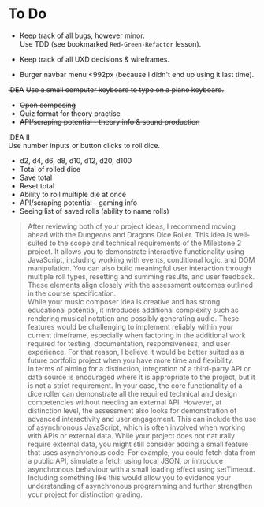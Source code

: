 # To Do

- Keep track of all bugs, however minor.  
  Use TDD (see bookmarked `Red-Green-Refactor` lesson).

- Keep track of all UXD decisions & wireframes.

- Burger navbar menu <992px (because I didn't end up using it last time).

~~IDEA~~
~~Use a small computer keyboard to type on a piano keyboard.~~
- ~~Open composing~~
- ~~Quiz format for theory practise~~
- ~~API/scraping potential - theory info & sound production~~

IDEA II  
Use number inputs or button clicks to roll dice.
- d2, d4, d6, d8, d10, d12, d20, d100
- Total of rolled dice
- Save total
- Reset total
- Ability to roll multiple die at once
- API/scraping potential - gaming info
- Seeing list of saved rolls (ability to name rolls)

>After reviewing both of your project ideas, I recommend moving ahead with the Dungeons and Dragons Dice Roller. This idea is well-suited to the scope and technical requirements of the Milestone 2 project. It allows you to demonstrate interactive functionality using JavaScript, including working with events, conditional logic, and DOM manipulation. You can also build meaningful user interaction through multiple roll types, resetting and summing results, and user feedback. These elements align closely with the assessment outcomes outlined in the course specification.  
While your music composer idea is creative and has strong educational potential, it introduces additional complexity such as rendering musical notation and possibly generating audio. These features would be challenging to implement reliably within your current timeframe, especially when factoring in the additional work required for testing, documentation, responsiveness, and user experience. For that reason, I believe it would be better suited as a future portfolio project when you have more time and flexibility.  
In terms of aiming for a distinction, integration of a third-party API or data source is encouraged where it is appropriate to the project, but it is not a strict requirement. In your case, the core functionality of a dice roller can demonstrate all the required technical and design competencies without needing an external API. However, at distinction level, the assessment also looks for demonstration of advanced interactivity and user engagement. This can include the use of asynchronous JavaScript, which is often involved when working with APIs or external data. While your project does not naturally require external data, you might still consider adding a small feature that uses asynchronous code. For example, you could fetch data from a public API, simulate a fetch using local JSON, or introduce asynchronous behaviour with a small loading effect using setTimeout. Including something like this would allow you to evidence your understanding of asynchronous programming and further strengthen your project for distinction grading.